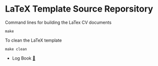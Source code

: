 LaTeX Template Source Reporsitory
=======================

Command lines for building the LaTex CV documents

```
make
```

To clean the LaTeX template
```
make clean
```

* Log Book [:link:](https://github.com/mxochicale/cv/blob/master/latex-cv-document/logBook.md)



